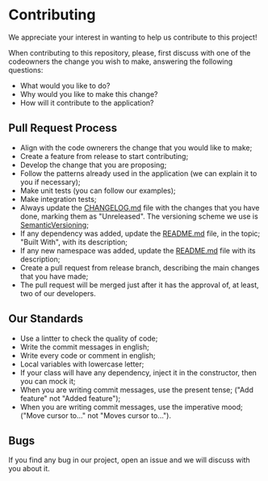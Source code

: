 # Contributing

We appreciate your interest in wanting to help us contribute to this project!

When contributing to this repository, please, first discuss with one of the codeowners
the change you wish to make, answering the following questions:

* What would you like to do?
* Why would you like to make this change?
* How will it contribute to the application?

## Pull Request Process

* Align with the code ownerers the change that you would like to make;
* Create a feature from release to start contributing;
* Develop the change that you are proposing;
* Follow the patterns already used in the application (we can explain it to you if necessary);
* Make unit tests (you can follow our examples);
* Make integration tests;
* Always update the [CHANGELOG.md](https://github.com/fabiomorooka/patent-corpus2question/blob/main/CHANGELOG.md) file with the changes that you have done, marking them as "Unreleased". The versioning scheme we use is [SemanticVersioning](https://semver.org/);
* If any dependency was added, update the [README.md](https://github.com/fabiomorooka/patent-corpus2question/blob/main/README.md) file, in the topic; "Built With", with its description;
* If any new namespace was added, update the [README.md](https://github.com/fabiomorooka/patent-corpus2question/blob/main/README.md) file with its  description;
* Create a pull request from release branch, describing the main changes that you have made;
* The pull request will be merged just after it has the approval of, at least, two of our developers.

## Our Standards
* Use a lintter to check the quality of code;
* Write the commit messages in english;
* Write every code or comment in english;
* Local variables with lowercase letter;
* If your class will have any dependency, inject it in the constructor, then you can mock it;
* When you are writing commit messages, use the present tense; ("Add feature" not "Added feature");
* When you are writing commit messages, use the imperative mood; ("Move cursor to..." not "Moves cursor to...").

## Bugs
If you find any bug in our project, open an issue and we will discuss with you
about it.
